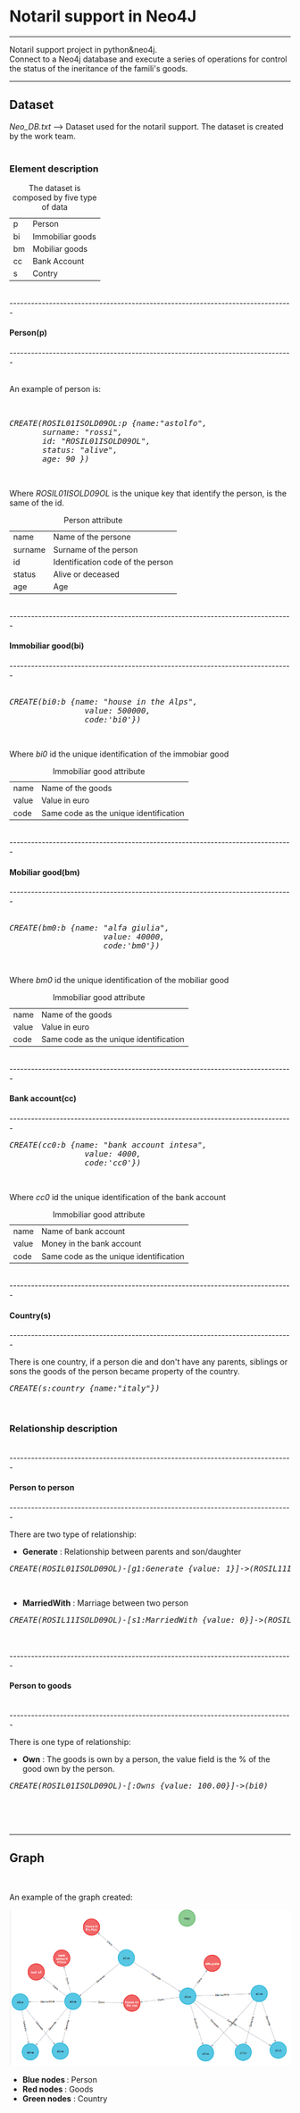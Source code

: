 <!-- ---------------------------------------------------------------------- -->
<h1>Notaril support in Neo4J</h1>
<!-- ---------------------------------------------------------------------- -->
<div>
   <hr>
   <p>
       Notaril support project in python&neo4j.<br/>
       Connect to a Neo4j database and execute a series of operations for control
       the status of the ineritance of the famili's goods.<br/>
   </p>
   <hr>
   <h2>Dataset</h2>
   <i>Neo_DB.txt</i> --> Dataset used for the notaril support. The dataset is 
                         created by the work team.<br/><br/>


   <h3>Element description</h3>
   <table>
       <caption>The dataset is composed by five type of data</caption>
           <tr><td>p        </td><td>Person            </td></tr>
           <tr><td>bi       </td><td>Immobiliar goods </td></tr>
           <tr><td>bm       </td><td>Mobiliar goods    </td></tr>
           <tr><td>cc       </td><td>Bank Account      </td></tr>
           <tr><td>s        </td><td>Contry            </td></tr>
   </table>
   <br/>
    
</div>
-------------------------------------------------------------------------------
<h4>Person(p)</h4>
-------------------------------------------------------------------------------
<div>
   <br/>
 
   <p>An example of person is:</p>
   <br/>

<pre><i>CREATE(ROSIL01ISOLD09OL:p {name:"astolfo",
       surname: "rossi",   
       id: "ROSIL01ISOLD09OL",   
       status: "alive",
       age: 90 })</i></pre><br/>
   <p>
       Where <i>ROSIL01ISOLD09OL</i> is the unique key that identify the 
       person, is the same of the id.<br/>
   </p>
    
   <table>
       <caption>Person attribute</caption>
           <tr><td>name     </td><td>Name of the persone               </td></tr>
           <tr><td>surname  </td><td>Surname of the person             </td></tr>
           <tr><td>id       </td><td>Identification code of the person </td></tr>
           <tr><td>status   </td><td>Alive or deceased                 </td></tr>
           <tr><td>age      </td><td>Age                               </td></tr>
   </table>
   
<br/>
</div>
-------------------------------------------------------------------------------
<h4>Immobiliar good(bi)</h4>
-------------------------------------------------------------------------------
<div>
   <br/>

<pre><i>CREATE(bi0:b {name: "house in the Alps",
                value: 500000,
				code:'bi0'})</i></pre><br/>

   <p>Where <i>bi0</i> id the unique identification of the immobiar good<br/></p>

   <table>
       <caption>Immobiliar good attribute</caption>
           <tr><td>name     </td><td>Name of the goods                      </td></tr>
           <tr><td>value    </td><td>Value in euro                          </td></tr>
           <tr><td>code     </td><td>Same code as the unique identification </td></tr>
   </table>

   <br/>
</div>
-------------------------------------------------------------------------------
<h4>Mobiliar good(bm)</h4>
-------------------------------------------------------------------------------
<div>
   <br/>
    
   <pre><i>CREATE(bm0:b {name: "alfa giulia",
                    value: 40000,
    				code:'bm0'})</i></pre><br/>
    
    
   <p>Where <i>bm0</i> id the unique identification of the mobiliar good<br/></p>
    
   <table>
       <caption>Immobiliar good attribute</caption>
           <tr><td>name     </td><td>Name of the goods                      </td></tr>
           <tr><td>value    </td><td>Value in euro                          </td></tr>
           <tr><td>code     </td><td>Same code as the unique identification </td></tr>
   </table>
    
   <br/>
</div>
-------------------------------------------------------------------------------
<h4>Bank account(cc)</h4>
-------------------------------------------------------------------------------
<br/>


<pre><i>CREATE(cc0:b {name: "bank account intesa",
                value: 4000,
				code:'cc0'})</i></pre><br/>

Where <i>cc0</i> id the unique identification of the bank account<br/>

<table>
<caption>Immobiliar good attribute</caption>
<tr><td>name     </td><td>Name of bank account                   </td></tr>
<tr><td>value    </td><td>Money in the bank account              </td></tr>
<tr><td>code     </td><td>Same code as the unique identification </td></tr>
</table>

<br/>
-------------------------------------------------------------------------------
<h4>Country(s)</h4>
-------------------------------------------------------------------------------
<br/>

There is one country, if a person die and don't have any parents, siblings or
sons the goods of the person became property of the country.<br/>
<pre><i>CREATE(s:country {name:"italy"})</i></pre><br/>

<!-- ---------------------------------------------------------------------- -->
<h3>Relationship description</h3><br/>
-------------------------------------------------------------------------------
<h4>Person to person</h4>
-------------------------------------------------------------------------------
<br/>

There are two type of relationship:<br/>
<ul>
    <li><b>Generate</b> : Relationship between parents and son/daughter</li>
</ul>

<pre><i>CREATE(ROSIL01ISOLD09OL)-[g1:Generate {value: 1}]->(ROSIL11ISOLD09OL)</i></pre><br/>
<ul>
    <li><b>MarriedWith</b> : Marriage between two person</li>
</ul>

<pre><i>CREATE(ROSIL11ISOLD09OL)-[s1:MarriedWith {value: 0}]->(ROSILA1ISOLD09OL)</i></pre><br/>


<br/>
-------------------------------------------------------------------------------
<h4>Person to goods</h4><br/>
-------------------------------------------------------------------------------
<br/>

There is one type of relationship:<br/>
<ul>
    <li><b>Own</b> : The goods is own by a person, the value field is the % of
                      the good own by the person.</li>
</ul>

<pre><i>CREATE(ROSIL01ISOLD09OL)-[:Owns {value: 100.00}]->(bi0)</i></pre><br/>

<br/>
<br/>
<hr>
<h2>Graph</h2><br/>

An example of the graph created: <br/>
<p><img src = "https://github.com/Bartyxx/Neo4JNotarilSupport/blob/main/img/completeGraph.png"/></p>
<ul>
    <li><b>Blue nodes </b> : Person </li>
    <li><b>Red nodes  </b> : Goods  </li>
    <li><b>Green nodes</b> : Country</li>
</ul>

<br/>